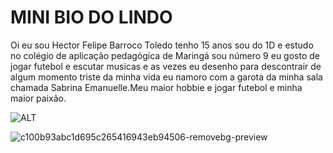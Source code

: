 # MINI BIO DO LINDO

Oi eu sou Hector Felipe Barroco Toledo tenho 15 anos sou do 1D e estudo no colégio de aplicação pedagógica de Maringá sou número 9 eu gosto de jogar futebol e escutar musicas e as vezes eu desenho para descontrair de algum momento triste da minha vida
eu namoro com a garota da minha sala chamada Sabrina Emanuelle.Meu maior hobbie e jogar futebol e minha maior paixão.

![ALT](https://einvestidor.estadao.com.br/wp-content/uploads/2020/04/neymar-paris-germain_290420201704.jpg)



![c100b93abc1d695c265416943eb94506-removebg-preview](https://github.com/HectordaSasa/hector/assets/146108788/fdced51d-2b03-4c5a-b22e-5841ee407b5c)
